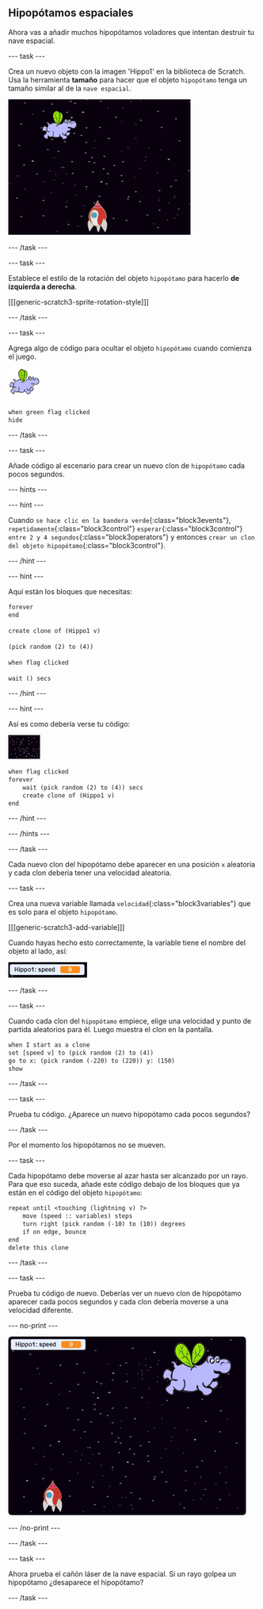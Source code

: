 ## Hipopótamos espaciales

Ahora vas a añadir muchos hipopótamos voladores que intentan destruir tu nave espacial.

\--- task \---

Crea un nuevo objeto con la imagen 'Hippo1' en la biblioteca de Scratch. Usa la herramienta **tamaño** para hacer que el objeto `hipopótamo` tenga un tamaño similar al de la `nave espacial`.

![captura de pantalla](images/invaders-hippo.png)

\--- /task \---

\--- task \---

Establece el estilo de la rotación del objeto `hipopótamo` para hacerlo **de izquierda a derecha**.

[[[generic-scratch3-sprite-rotation-style]]]

\--- /task \---

\--- task \---

Agrega algo de código para ocultar el objeto `hipopótamo` cuando comienza el juego.

![objeto hipopótamo](images/hippo-sprite.png)

```blocks3
when green flag clicked
hide
```

\--- /task \---

\--- task \---

Añade código al escenario para crear un nuevo clon de `hipopótamo` cada pocos segundos.

\--- hints \---

\--- hint \---

Cuando `se hace clic en la bandera verde`{:class="block3events"}, `repetidamente`{:class="block3control"} `esperar`{:class="block3control"} `entre 2 y 4 segundos`{:class="block3operators"} y entonces `crear un clon del objeto hipopótamo`{:class="block3control"}.

\--- /hint \---

\--- hint \---

Aquí están los bloques que necesitas:

```blocks3
forever
end

create clone of (Hippo1 v)

(pick random (2) to (4))

when flag clicked

wait () secs
```

\--- /hint \---

\--- hint \---

Así es como debería verse tu código:

![objeto escenario](images/stage-sprite.png)

```blocks3
when flag clicked
forever
    wait (pick random (2) to (4)) secs
    create clone of (Hippo1 v)
end
```

\--- /hint \---

\--- /hints \---

\--- /task \---

Cada nuevo clon del hipopótamo debe aparecer en una posición `x` aleatoria y cada clon debería tener una velocidad aleatoria.

\--- task \---

Crea una nueva variable llamada `velocidad`{:class="block3variables"} que es solo para el objeto `hipopótamo`.

[[[generic-scratch3-add-variable]]]

Cuando hayas hecho esto correctamente, la variable tiene el nombre del objeto al lado, así:

![captura de pantalla](images/invaders-var-test.png)

\--- /task \---

\--- task \---

Cuando cada clon del `hipopótamo` empiece, elige una velocidad y punto de partida aleatorios para él. Luego muestra el clon en la pantalla.

```blocks3
when I start as a clone
set [speed v] to (pick random (2) to (4))
go to x: (pick random (-220) to (220)) y: (150)
show
```

\--- /task \---

\--- task \---

Prueba tu código. ¿Aparece un nuevo hipopótamo cada pocos segundos?

\--- /task \---

Por el momento los hipopótamos no se mueven.

\--- task \---

Cada hipopótamo debe moverse al azar hasta ser alcanzado por un rayo. Para que eso suceda, añade este código debajo de los bloques que ya están en el código del objeto `hipopótamo`:

```blocks3
repeat until <touching (lightning v) ?>
    move (speed :: variables) steps
    turn right (pick random (-10) to (10)) degrees
    if on edge, bounce
end
delete this clone
```

\--- /task \---

\--- task \---

Prueba tu código de nuevo. Deberías ver un nuevo clon de hipopótamo aparecer cada pocos segundos y cada clon debería moverse a una velocidad diferente.

\--- no-print \---

![captura de pantalla](images/hippo-clones.gif)

\--- /no-print \---

\--- /task \---

\--- task \---

Ahora prueba el cañón láser de la nave espacial. Si un rayo golpea un hipopótamo ¿desaparece el hipopótamo?

\--- /task \---
